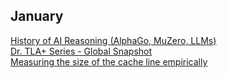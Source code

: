 ## January

[History of AI Reasoning (AlphaGo, MuZero, LLMs)](https://www.youtube.com/watch?v=PvDaPeQjxOE)  
[Dr. TLA+ Series - Global Snapshot](https://www.youtube.com/watch?v=ao58xine3jM)  
[Measuring the size of the cache line empirically](https://lemire.me/blog/2023/12/12/measuring-the-size-of-the-cache-line-empirically/)  
